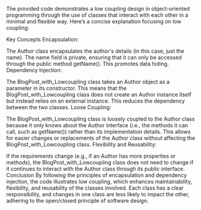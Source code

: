 The provided code demonstrates a low coupling design in object-oriented programming through the use of classes that interact with each other in a minimal and flexible way. Here’s a concise explanation focusing on low coupling:

Key Concepts
Encapsulation:

The Author class encapsulates the author's details (in this case, just the name). The name field is private, ensuring that it can only be accessed through the public method getName(). This promotes data hiding.
Dependency Injection:

The BlogPost_with_Lowcoupling class takes an Author object as a parameter in its constructor. This means that the BlogPost_with_Lowcoupling class does not create an Author instance itself but instead relies on an external instance. This reduces the dependency between the two classes.
Loose Coupling:

The BlogPost_with_Lowcoupling class is loosely coupled to the Author class because it only knows about the Author interface (i.e., the methods it can call, such as getName()) rather than its implementation details. This allows for easier changes or replacements of the Author class without affecting the BlogPost_with_Lowcoupling class.
Flexibility and Reusability:

If the requirements change (e.g., if an Author has more properties or methods), the BlogPost_with_Lowcoupling class does not need to change if it continues to interact with the Author class through its public interface.
Conclusion
By following the principles of encapsulation and dependency injection, the code illustrates low coupling, which enhances maintainability, flexibility, and reusability of the classes involved. Each class has a clear responsibility, and changes in one class are less likely to impact the other, adhering to the open/closed principle of software design.